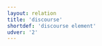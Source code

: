 ```yaml
---
layout: relation
title: 'discourse'
shortdef: 'discourse element'
udver: '2'
---
```

<!-- Interlanguage links updated Út zář 29 20:43:17 CEST 2020 -->
